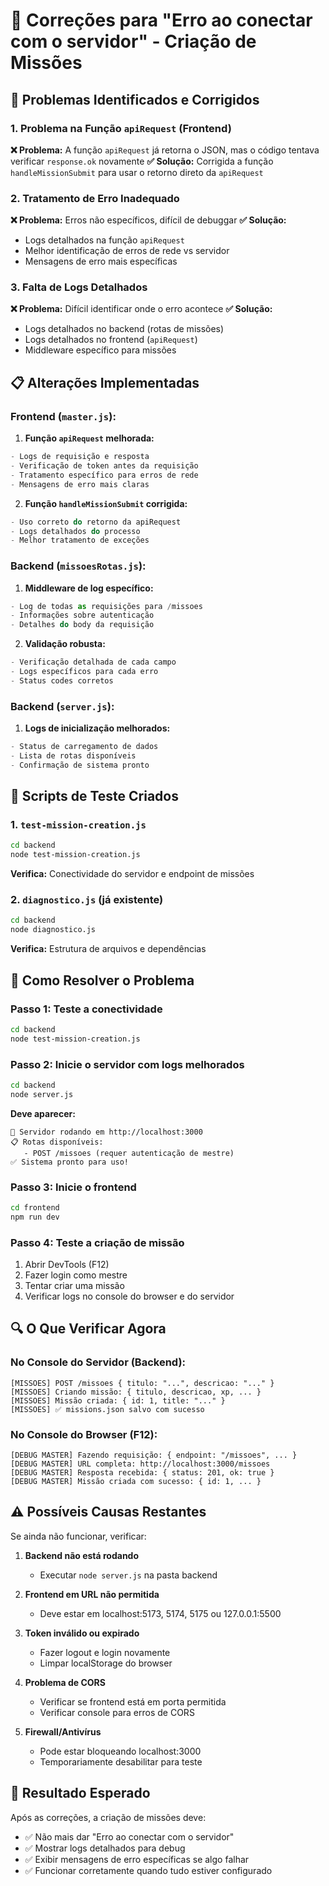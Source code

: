 # 🔧 Correções para "Erro ao conectar com o servidor" - Criação de Missões

## 🚨 Problemas Identificados e Corrigidos

### **1. Problema na Função `apiRequest` (Frontend)**
**❌ Problema:** A função `apiRequest` já retorna o JSON, mas o código tentava verificar `response.ok` novamente
**✅ Solução:** Corrigida a função `handleMissionSubmit` para usar o retorno direto da `apiRequest`

### **2. Tratamento de Erro Inadequado**
**❌ Problema:** Erros não específicos, difícil de debuggar
**✅ Solução:** 
- Logs detalhados na função `apiRequest`
- Melhor identificação de erros de rede vs servidor
- Mensagens de erro mais específicas

### **3. Falta de Logs Detalhados**
**❌ Problema:** Difícil identificar onde o erro acontece
**✅ Solução:**
- Logs detalhados no backend (rotas de missões)
- Logs detalhados no frontend (`apiRequest`)
- Middleware específico para missões

## 📋 Alterações Implementadas

### **Frontend (`master.js`):**

1. **Função `apiRequest` melhorada:**
```javascript
- Logs de requisição e resposta
- Verificação de token antes da requisição
- Tratamento específico para erros de rede
- Mensagens de erro mais claras
```

2. **Função `handleMissionSubmit` corrigida:**
```javascript
- Uso correto do retorno da apiRequest
- Logs detalhados do processo
- Melhor tratamento de exceções
```

### **Backend (`missoesRotas.js`):**

1. **Middleware de log específico:**
```javascript
- Log de todas as requisições para /missoes
- Informações sobre autenticação
- Detalhes do body da requisição
```

2. **Validação robusta:**
```javascript
- Verificação detalhada de cada campo
- Logs específicos para cada erro
- Status codes corretos
```

### **Backend (`server.js`):**

1. **Logs de inicialização melhorados:**
```javascript
- Status de carregamento de dados
- Lista de rotas disponíveis
- Confirmação de sistema pronto
```

## 🧪 Scripts de Teste Criados

### **1. `test-mission-creation.js`**
```bash
cd backend
node test-mission-creation.js
```
**Verifica:** Conectividade do servidor e endpoint de missões

### **2. `diagnostico.js`** (já existente)
```bash
cd backend  
node diagnostico.js
```
**Verifica:** Estrutura de arquivos e dependências

## 🚀 Como Resolver o Problema

### **Passo 1: Teste a conectividade**
```bash
cd backend
node test-mission-creation.js
```

### **Passo 2: Inicie o servidor com logs melhorados**
```bash
cd backend
node server.js
```
**Deve aparecer:**
```
🚀 Servidor rodando em http://localhost:3000
📋 Rotas disponíveis:
   - POST /missoes (requer autenticação de mestre)
✅ Sistema pronto para uso!
```

### **Passo 3: Inicie o frontend**
```bash
cd frontend
npm run dev
```

### **Passo 4: Teste a criação de missão**
1. Abrir DevTools (F12)
2. Fazer login como mestre
3. Tentar criar uma missão
4. Verificar logs no console do browser e do servidor

## 🔍 O Que Verificar Agora

### **No Console do Servidor (Backend):**
```
[MISSOES] POST /missoes { titulo: "...", descricao: "..." }
[MISSOES] Criando missão: { titulo, descricao, xp, ... }
[MISSOES] Missão criada: { id: 1, title: "..." }
[MISSOES] ✅ missions.json salvo com sucesso
```

### **No Console do Browser (F12):**
```
[DEBUG MASTER] Fazendo requisição: { endpoint: "/missoes", ... }
[DEBUG MASTER] URL completa: http://localhost:3000/missoes
[DEBUG MASTER] Resposta recebida: { status: 201, ok: true }
[DEBUG MASTER] Missão criada com sucesso: { id: 1, ... }
```

## ⚠️ Possíveis Causas Restantes

Se ainda não funcionar, verificar:

1. **Backend não está rodando**
   - Executar `node server.js` na pasta backend

2. **Frontend em URL não permitida**
   - Deve estar em localhost:5173, 5174, 5175 ou 127.0.0.1:5500

3. **Token inválido ou expirado**
   - Fazer logout e login novamente
   - Limpar localStorage do browser

4. **Problema de CORS**
   - Verificar se frontend está em porta permitida
   - Verificar console para erros de CORS

5. **Firewall/Antivírus**
   - Pode estar bloqueando localhost:3000
   - Temporariamente desabilitar para teste

## 🎯 Resultado Esperado

Após as correções, a criação de missões deve:
- ✅ Não mais dar "Erro ao conectar com o servidor"
- ✅ Mostrar logs detalhados para debug
- ✅ Exibir mensagens de erro específicas se algo falhar
- ✅ Funcionar corretamente quando tudo estiver configurado
